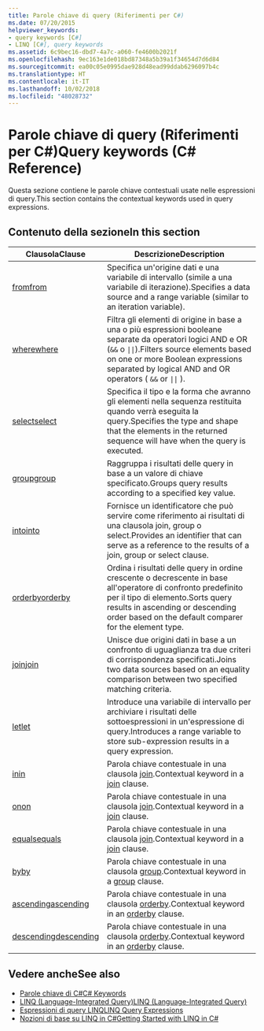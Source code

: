 ```yaml
---
title: Parole chiave di query (Riferimenti per C#)
ms.date: 07/20/2015
helpviewer_keywords:
- query keywords [C#]
- LINQ [C#], query keywords
ms.assetid: 6c9bec16-dbd7-4a7c-a060-fe4600b2021f
ms.openlocfilehash: 9ec163e1de018bd87348a5b39a1f34654d7d6d84
ms.sourcegitcommit: ea00c05e0995dae928d48ead99ddab6296097b4c
ms.translationtype: HT
ms.contentlocale: it-IT
ms.lasthandoff: 10/02/2018
ms.locfileid: "48028732"
---
```

# <a name="query-keywords-c-reference"></a><span data-ttu-id="20502-102">Parole chiave di query (Riferimenti per C#)</span><span class="sxs-lookup"><span data-stu-id="20502-102">Query keywords (C# Reference)</span></span>

<span data-ttu-id="20502-103">Questa sezione contiene le parole chiave contestuali usate nelle espressioni di query.</span><span class="sxs-lookup"><span data-stu-id="20502-103">This section contains the contextual keywords used in query expressions.</span></span>

## <a name="in-this-section"></a><span data-ttu-id="20502-104">Contenuto della sezione</span><span class="sxs-lookup"><span data-stu-id="20502-104">In this section</span></span>

|<span data-ttu-id="20502-105">Clausola</span><span class="sxs-lookup"><span data-stu-id="20502-105">Clause</span></span>|<span data-ttu-id="20502-106">Descrizione</span><span class="sxs-lookup"><span data-stu-id="20502-106">Description</span></span>|
|------------|-----------------|
|[<span data-ttu-id="20502-107">from</span><span class="sxs-lookup"><span data-stu-id="20502-107">from</span></span>](from-clause.md)|<span data-ttu-id="20502-108">Specifica un'origine dati e una variabile di intervallo (simile a una variabile di iterazione).</span><span class="sxs-lookup"><span data-stu-id="20502-108">Specifies a data source and a range variable (similar to an iteration variable).</span></span>|
|[<span data-ttu-id="20502-109">where</span><span class="sxs-lookup"><span data-stu-id="20502-109">where</span></span>](where-clause.md)|<span data-ttu-id="20502-110">Filtra gli elementi di origine in base a una o più espressioni booleane separate da operatori logici AND e OR (`&&` o <code>&#124;&#124;</code>).</span><span class="sxs-lookup"><span data-stu-id="20502-110">Filters source elements based on one or more Boolean expressions separated by logical AND and OR operators ( `&&` or <code>&#124;&#124;</code> ).</span></span>|
|[<span data-ttu-id="20502-111">select</span><span class="sxs-lookup"><span data-stu-id="20502-111">select</span></span>](select-clause.md)|<span data-ttu-id="20502-112">Specifica il tipo e la forma che avranno gli elementi nella sequenza restituita quando verrà eseguita la query.</span><span class="sxs-lookup"><span data-stu-id="20502-112">Specifies the type and shape that the elements in the returned sequence will have when the query is executed.</span></span>|
|[<span data-ttu-id="20502-113">group</span><span class="sxs-lookup"><span data-stu-id="20502-113">group</span></span>](group-clause.md)|<span data-ttu-id="20502-114">Raggruppa i risultati delle query in base a un valore di chiave specificato.</span><span class="sxs-lookup"><span data-stu-id="20502-114">Groups query results according to a specified key value.</span></span>|
|[<span data-ttu-id="20502-115">into</span><span class="sxs-lookup"><span data-stu-id="20502-115">into</span></span>](into.md)|<span data-ttu-id="20502-116">Fornisce un identificatore che può servire come riferimento ai risultati di una clausola join, group o select.</span><span class="sxs-lookup"><span data-stu-id="20502-116">Provides an identifier that can serve as a reference to the results of a join, group or select clause.</span></span>|
|[<span data-ttu-id="20502-117">orderby</span><span class="sxs-lookup"><span data-stu-id="20502-117">orderby</span></span>](orderby-clause.md)|<span data-ttu-id="20502-118">Ordina i risultati delle query in ordine crescente o decrescente in base all'operatore di confronto predefinito per il tipo di elemento.</span><span class="sxs-lookup"><span data-stu-id="20502-118">Sorts query results in ascending or descending order based on the default comparer for the element type.</span></span>|
|[<span data-ttu-id="20502-119">join</span><span class="sxs-lookup"><span data-stu-id="20502-119">join</span></span>](join-clause.md)|<span data-ttu-id="20502-120">Unisce due origini dati in base a un confronto di uguaglianza tra due criteri di corrispondenza specificati.</span><span class="sxs-lookup"><span data-stu-id="20502-120">Joins two data sources based on an equality comparison between two specified matching criteria.</span></span>|
|[<span data-ttu-id="20502-121">let</span><span class="sxs-lookup"><span data-stu-id="20502-121">let</span></span>](let-clause.md)|<span data-ttu-id="20502-122">Introduce una variabile di intervallo per archiviare i risultati delle sottoespressioni in un'espressione di query.</span><span class="sxs-lookup"><span data-stu-id="20502-122">Introduces a range variable to store sub-expression results in a query expression.</span></span>|
|[<span data-ttu-id="20502-123">in</span><span class="sxs-lookup"><span data-stu-id="20502-123">in</span></span>](in.md)|<span data-ttu-id="20502-124">Parola chiave contestuale in una clausola [join](join-clause.md).</span><span class="sxs-lookup"><span data-stu-id="20502-124">Contextual keyword in a [join](join-clause.md) clause.</span></span>|
|[<span data-ttu-id="20502-125">on</span><span class="sxs-lookup"><span data-stu-id="20502-125">on</span></span>](on.md)|<span data-ttu-id="20502-126">Parola chiave contestuale in una clausola [join](join-clause.md).</span><span class="sxs-lookup"><span data-stu-id="20502-126">Contextual keyword in a [join](join-clause.md) clause.</span></span>|
|[<span data-ttu-id="20502-127">equals</span><span class="sxs-lookup"><span data-stu-id="20502-127">equals</span></span>](equals.md)|<span data-ttu-id="20502-128">Parola chiave contestuale in una clausola [join](join-clause.md).</span><span class="sxs-lookup"><span data-stu-id="20502-128">Contextual keyword in a [join](join-clause.md) clause.</span></span>|
|[<span data-ttu-id="20502-129">by</span><span class="sxs-lookup"><span data-stu-id="20502-129">by</span></span>](by.md)|<span data-ttu-id="20502-130">Parola chiave contestuale in una clausola [group](group-clause.md).</span><span class="sxs-lookup"><span data-stu-id="20502-130">Contextual keyword in a [group](group-clause.md) clause.</span></span>|
|[<span data-ttu-id="20502-131">ascending</span><span class="sxs-lookup"><span data-stu-id="20502-131">ascending</span></span>](ascending.md)|<span data-ttu-id="20502-132">Parola chiave contestuale in una clausola [orderby](orderby-clause.md).</span><span class="sxs-lookup"><span data-stu-id="20502-132">Contextual keyword in an [orderby](orderby-clause.md) clause.</span></span>|
|[<span data-ttu-id="20502-133">descending</span><span class="sxs-lookup"><span data-stu-id="20502-133">descending</span></span>](descending.md)|<span data-ttu-id="20502-134">Parola chiave contestuale in una clausola [orderby](orderby-clause.md).</span><span class="sxs-lookup"><span data-stu-id="20502-134">Contextual keyword in an [orderby](orderby-clause.md) clause.</span></span>|

## <a name="see-also"></a><span data-ttu-id="20502-135">Vedere anche</span><span class="sxs-lookup"><span data-stu-id="20502-135">See also</span></span>

- [<span data-ttu-id="20502-136">Parole chiave di C#</span><span class="sxs-lookup"><span data-stu-id="20502-136">C# Keywords</span></span>](index.md)
- [<span data-ttu-id="20502-137">LINQ (Language-Integrated Query)</span><span class="sxs-lookup"><span data-stu-id="20502-137">LINQ (Language-Integrated Query)</span></span>](../../programming-guide/concepts/linq/index.md)
- [<span data-ttu-id="20502-138">Espressioni di query LINQ</span><span class="sxs-lookup"><span data-stu-id="20502-138">LINQ Query Expressions</span></span>](../../../csharp/programming-guide/linq-query-expressions/index.md)
- [<span data-ttu-id="20502-139">Nozioni di base su LINQ in C#</span><span class="sxs-lookup"><span data-stu-id="20502-139">Getting Started with LINQ in C#</span></span>](../../../csharp/programming-guide/concepts/linq/getting-started-with-linq.md)